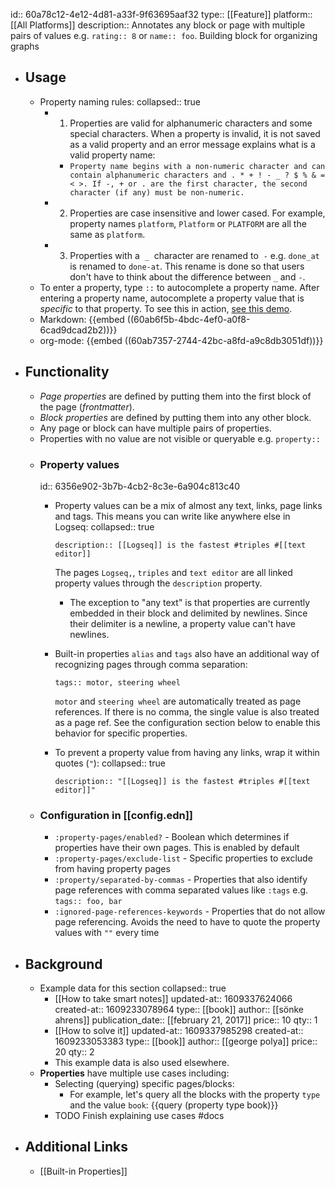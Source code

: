 id:: 60a78c12-4e12-4d81-a33f-9f63695aaf32
type:: [[Feature]]
platform:: [[All Platforms]]
description:: Annotates any block or page with multiple pairs of values e.g. `rating:: 8` or `name:: foo`. Building block for organizing graphs

- ## Usage
	- Property naming rules:
	  collapsed:: true
		- 1. Properties are valid for alphanumeric characters and some special characters. When a property is invalid, it is not saved as a valid property and an error message explains what is a valid property name:
			- `Property name begins with a non-numeric character and can contain alphanumeric characters and . * + ! - _ ? $ % & = < >. If -, + or . are the first character, the second character (if any) must be non-numeric.`
		- 2. Properties are case insensitive and lower cased. For example, property names `platform`, `Platform` or `PLATFORM` are all the same as `platform`.
		- 3. Properties with a  `_`  character are renamed to  `-` e.g. `done_at` is renamed to `done-at`. This rename is done so that users don't have to think about the difference between `_` and `-`.
	- To enter a property, type `::` to autocomplete a property name. After entering a property name, autocomplete a property value that is _specific_ to that property. To see this in action, [see this demo](https://www.loom.com/share/27804e1bcd7b4e4bbf71ec14956c42fe).
	- Markdown:
	  {{embed ((60ab6f5b-4bdc-4ef0-a0f8-6cad9dcad2b2))}}
	- org-mode:
	  {{embed ((60ab7357-2744-42bc-a8fd-a9c8db3051df))}}
- ## Functionality
	- _Page properties_ are defined by putting them into the first block of the page (_frontmatter_).
	- _Block properties_ are defined by putting them into any other block.
	- Any page or block can have multiple pairs of properties.
	- Properties with no value are not visible or queryable e.g. `property:: `
	- ### Property values
	  id:: 6356e902-3b7b-4cb2-8c3e-6a904c813c40
		- Property values can be a mix of almost any text, links, page links and tags. This means you can write like anywhere else in Logseq:
		  collapsed:: true
		  ```
		  description:: [[Logseq]] is the fastest #triples #[[text editor]]
		  ```
		  
		  The pages `Logseq,`, `triples` and `text editor` are all linked property values through the `description` property.
			- The exception to "any text" is that properties are currently embedded in their block and delimited by newlines. Since their delimiter is a newline, a property value can't have newlines.
		- Built-in properties `alias` and `tags` also have an additional way of recognizing pages through comma separation:
		  ```
		  tags:: motor, steering wheel
		  ```
		  `motor` and `steering wheel` are automatically treated as page references. If there is no comma, the single value is also treated as a page ref. See the configuration section below to enable this behavior for specific properties.
		- To prevent a property value from having any links, wrap it within quotes (`"`):
		  collapsed:: true
		  ```
		  description:: "[[Logseq]] is the fastest #triples #[[text editor]]"
		  ```
	- ### Configuration in [[config.edn]]
		- `:property-pages/enabled?` - Boolean which determines if properties have their own pages. This is enabled by default
		- `:property-pages/exclude-list` - Specific properties to exclude from having property pages
		- `:property/separated-by-commas` - Properties that also identify page references with comma separated values like `:tags` e.g. `tags:: foo, bar`
		- `:ignored-page-references-keywords` - Properties that do not allow page referencing. Avoids the need to have to quote the property values with `""` every time
- ## Background
	- Example data for this section
	  collapsed:: true
		- [[How to take smart notes]]
		  updated-at:: 1609337624066
		  created-at:: 1609233078964
		  type:: [[book]]
		  author:: [[sönke ahrens]]
		  publication_date:: [[february 21, 2017]]
		  price:: 10
		  qty:: 1
		- [[How to solve it]]
		  updated-at:: 1609337985298
		  created-at:: 1609233053383
		  type:: [[book]]
		  author:: [[george polya]]
		  price:: 20
		  qty:: 2
		- This example data is also used elsewhere.
	- **Properties** have multiple use cases including:
		- Selecting (querying) specific pages/blocks:
			- For example, let's query all the blocks with the property `type` and the value `book`:
			  {{query (property type book)}}
		- TODO Finish explaining use cases #docs
- ## Additional Links
	- [[Built-in Properties]]